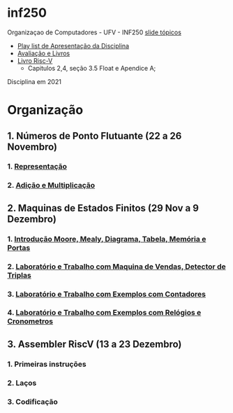 # inf250
Organizaçao de Computadores - UFV - INF250 [slide tópicos](https://excalidraw.com/#json=lxkRqRt4C_q_QTG34B07x,KQ6PQ1XiF9tY5UOHjkEzeA) 
* [Play list de Apresentação da Disciplina](https://www.youtube.com/playlist?list=PLcvOyD_LMr6lWlc-LhWJM3s-0ObMkf9RH)
* [Avaliação e Livros](https://excalidraw.com/#json=YOgjaecgecMIgHxw4CG-g,we2bXPtcI1YnimME71oYQg) 
* [Livro Risc-V](http://home.ustc.edu.cn/~louwenqi/reference_books_tools/Computer%20Organization%20and%20Design%20RISC-V%20edition.pdf)
  * Capitulos 2,4, seção 3.5 Float e Apendice A; 

Disciplina em 2021

# Organização

## 1. Números de Ponto Flutuante  (22 a 26 Novembro)
### 1. [Representação](https://github.com/arduinoufv/inf250/tree/master/Float#1-representa%C3%A7%C3%A3o-de-ponto-flutuante-simplificada-do-ieee-754)
### 2. [Adição e  Multiplicação](https://github.com/arduinoufv/inf250/tree/master/Float#1-representa%C3%A7%C3%A3o-de-ponto-flutuante-simplificada-do-ieee-754)
## 2. Maquinas de Estados Finitos (29 Nov a 9 Dezembro)
### 1. [Introdução Moore, Mealy, Diagrama, Tabela, Memória e Portas](https://github.com/arduinoufv/inf250/tree/master/Maquina%20de%20Estados%20Finitos#maquina-de-estados-finitos)
### 2. [Laboratório e Trabalho com Maquina de Vendas, Detector de Triplas](https://colab.research.google.com/drive/1p0GiBjguFy-Spj5dZd1AL8iGx2WoO3Fm?usp=sharing)
### 3. [Laboratório e Trabalho com Exemplos com Contadores](https://colab.research.google.com/drive/1wuuo21eKNYrd18rbpD78s4oTCpP30F9l?usp=sharing)
### 4. [Laboratório e Trabalho com  Exemplos com Relógios e Cronometros](https://colab.research.google.com/drive/1C-aCMAIxHl8cxzs1fImOLUP6GiPCP4B6?usp=sharing)
## 3. Assembler RiscV (13 a 23 Dezembro)
### 1. Primeiras instruções
### 2. Laços
### 3. Codificação
